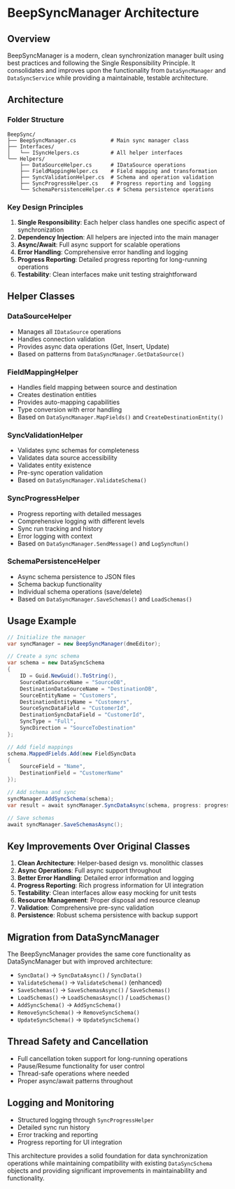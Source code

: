 # BeepSyncManager Architecture

## Overview

BeepSyncManager is a modern, clean synchronization manager built using best practices and following the Single Responsibility Principle. It consolidates and improves upon the functionality from `DataSyncManager` and `DataSyncService` while providing a maintainable, testable architecture.

## Architecture

### Folder Structure
```
BeepSync/
├── BeepSyncManager.cs           # Main sync manager class
├── Interfaces/
│   └── ISyncHelpers.cs          # All helper interfaces
└── Helpers/
    ├── DataSourceHelper.cs      # IDataSource operations
    ├── FieldMappingHelper.cs    # Field mapping and transformation
    ├── SyncValidationHelper.cs  # Schema and operation validation
    ├── SyncProgressHelper.cs    # Progress reporting and logging
    └── SchemaPersistenceHelper.cs # Schema persistence operations
```

### Key Design Principles

1. **Single Responsibility**: Each helper class handles one specific aspect of synchronization
2. **Dependency Injection**: All helpers are injected into the main manager
3. **Async/Await**: Full async support for scalable operations
4. **Error Handling**: Comprehensive error handling and logging
5. **Progress Reporting**: Detailed progress reporting for long-running operations
6. **Testability**: Clean interfaces make unit testing straightforward

## Helper Classes

### DataSourceHelper
- Manages all `IDataSource` operations
- Handles connection validation
- Provides async data operations (Get, Insert, Update)
- Based on patterns from `DataSyncManager.GetDataSource()`

### FieldMappingHelper
- Handles field mapping between source and destination
- Creates destination entities
- Provides auto-mapping capabilities
- Type conversion with error handling
- Based on `DataSyncManager.MapFields()` and `CreateDestinationEntity()`

### SyncValidationHelper
- Validates sync schemas for completeness
- Validates data source accessibility
- Validates entity existence
- Pre-sync operation validation
- Based on `DataSyncManager.ValidateSchema()`

### SyncProgressHelper
- Progress reporting with detailed messages
- Comprehensive logging with different levels
- Sync run tracking and history
- Error logging with context
- Based on `DataSyncManager.SendMessage()` and `LogSyncRun()`

### SchemaPersistenceHelper
- Async schema persistence to JSON files
- Schema backup functionality
- Individual schema operations (save/delete)
- Based on `DataSyncManager.SaveSchemas()` and `LoadSchemas()`

## Usage Example

```csharp
// Initialize the manager
var syncManager = new BeepSyncManager(dmeEditor);

// Create a sync schema
var schema = new DataSyncSchema
{
    ID = Guid.NewGuid().ToString(),
    SourceDataSourceName = "SourceDB",
    DestinationDataSourceName = "DestinationDB",
    SourceEntityName = "Customers",
    DestinationEntityName = "Customers",
    SourceSyncDataField = "CustomerId",
    DestinationSyncDataField = "CustomerId",
    SyncType = "Full",
    SyncDirection = "SourceToDestination"
};

// Add field mappings
schema.MappedFields.Add(new FieldSyncData
{
    SourceField = "Name",
    DestinationField = "CustomerName"
});

// Add schema and sync
syncManager.AddSyncSchema(schema);
var result = await syncManager.SyncDataAsync(schema, progress: progressReporter);

// Save schemas
await syncManager.SaveSchemasAsync();
```

## Key Improvements Over Original Classes

1. **Clean Architecture**: Helper-based design vs. monolithic classes
2. **Async Operations**: Full async support throughout
3. **Better Error Handling**: Detailed error information and logging
4. **Progress Reporting**: Rich progress information for UI integration
5. **Testability**: Clean interfaces allow easy mocking for unit tests
6. **Resource Management**: Proper disposal and resource cleanup
7. **Validation**: Comprehensive pre-sync validation
8. **Persistence**: Robust schema persistence with backup support

## Migration from DataSyncManager

The BeepSyncManager provides the same core functionality as DataSyncManager but with improved architecture:

- `SyncData()` → `SyncDataAsync()` / `SyncData()`
- `ValidateSchema()` → `ValidateSchema()` (enhanced)
- `SaveSchemas()` → `SaveSchemasAsync()` / `SaveSchemas()`
- `LoadSchemas()` → `LoadSchemasAsync()` / `LoadSchemas()`
- `AddSyncSchema()` → `AddSyncSchema()`
- `RemoveSyncSchema()` → `RemoveSyncSchema()`
- `UpdateSyncSchema()` → `UpdateSyncSchema()`

## Thread Safety and Cancellation

- Full cancellation token support for long-running operations
- Pause/Resume functionality for user control
- Thread-safe operations where needed
- Proper async/await patterns throughout

## Logging and Monitoring

- Structured logging through `SyncProgressHelper`
- Detailed sync run history
- Error tracking and reporting  
- Progress reporting for UI integration

This architecture provides a solid foundation for data synchronization operations while maintaining compatibility with existing `DataSyncSchema` objects and providing significant improvements in maintainability and functionality.
